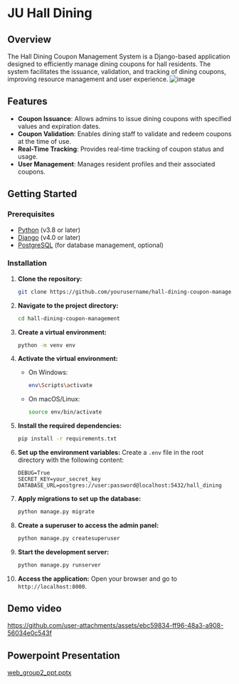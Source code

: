 
# JU Hall Dining 

## Overview

The Hall Dining Coupon Management System is a Django-based application designed to efficiently manage dining coupons for hall residents. The system facilitates the issuance, validation, and tracking of dining coupons, improving resource management and user experience.
![image](https://github.com/user-attachments/assets/3785fda3-c92b-4cba-98b7-e0fc45dcca09)

## Features

- **Coupon Issuance**: Allows admins to issue dining coupons with specified values and expiration dates.
- **Coupon Validation**: Enables dining staff to validate and redeem coupons at the time of use.
- **Real-Time Tracking**: Provides real-time tracking of coupon status and usage.
- **User Management**: Manages resident profiles and their associated coupons.

## Getting Started

### Prerequisites

- [Python](https://www.python.org/) (v3.8 or later)
- [Django](https://www.djangoproject.com/) (v4.0 or later)
- [PostgreSQL](https://www.postgresql.org/) (for database management, optional)

### Installation

1. **Clone the repository:**
   ```bash
   git clone https://github.com/yourusername/hall-dining-coupon-management.git
   ```

2. **Navigate to the project directory:**
   ```bash
   cd hall-dining-coupon-management
   ```

3. **Create a virtual environment:**
   ```bash
   python -m venv env
   ```

4. **Activate the virtual environment:**
   - On Windows:
     ```bash
     env\Scripts\activate
     ```
   - On macOS/Linux:
     ```bash
     source env/bin/activate
     ```

5. **Install the required dependencies:**
   ```bash
   pip install -r requirements.txt
   ```

6. **Set up the environment variables:**
   Create a `.env` file in the root directory with the following content:
   ```
   DEBUG=True
   SECRET_KEY=your_secret_key
   DATABASE_URL=postgres://user:password@localhost:5432/hall_dining
   ```

7. **Apply migrations to set up the database:**
   ```bash
   python manage.py migrate
   ```

8. **Create a superuser to access the admin panel:**
   ```bash
   python manage.py createsuperuser
   ```

9. **Start the development server:**
   ```bash
   python manage.py runserver
   ```

10. **Access the application:**
    Open your browser and go to `http://localhost:8000`.


## Demo video
https://github.com/user-attachments/assets/ebc59834-ff96-48a3-a908-56034e0c543f

## Powerpoint Presentation
[web_group2_ppt.pptx](https://github.com/user-attachments/files/16919422/web_group2_ppt.pptx)





